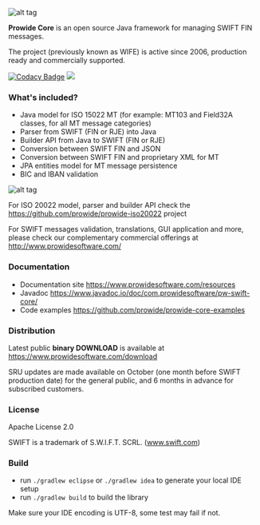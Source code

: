 ![alt tag](http://www.prowidesoftware.com/img/logoPW_800x253-300dpi.jpg)


**Prowide Core** is an open source Java framework for managing SWIFT FIN messages.

The project (previously known as WIFE) is active since 2006, production ready and commercially supported.

[![Codacy Badge](https://api.codacy.com/project/badge/Grade/2005f830d80c4db4a5c26e4380eb8d23)](https://www.codacy.com/app/prowide/prowide-core?utm_source=github.com&utm_medium=referral&utm_content=prowide/prowide-core&utm_campaign=badger)
<a href="https://codeclimate.com/github/prowide/prowide-core/maintainability"><img src="https://api.codeclimate.com/v1/badges/5f64e32b42dc0a4742b1/maintainability" /></a>

### What's included?

* Java model for ISO 15022 MT (for example: MT103 and Field32A classes, for all MT message categories)
* Parser from SWIFT (FIN or RJE) into Java
* Builder API from Java to SWIFT (FIN or RJE)
* Conversion between SWIFT FIN and JSON
* Conversion between SWIFT FIN and proprietary XML for MT
* JPA entities model for MT message persistence
* BIC and IBAN validation

![alt tag](https://www.prowidesoftware.com/img/infografias/coreModelLayers.png)

For ISO 20022 model, parser and builder API check the https://github.com/prowide/prowide-iso20022 project

For SWIFT messages validation, translations, GUI application and more, please check our complementary commercial offerings at http://www.prowidesoftware.com/

### Documentation
* Documentation site https://www.prowidesoftware.com/resources
* Javadoc https://www.javadoc.io/doc/com.prowidesoftware/pw-swift-core/
* Code examples https://github.com/prowide/prowide-core-examples

### Distribution
Latest public **binary DOWNLOAD** is available at https://www.prowidesoftware.com/download

SRU updates are made available on October (one month before SWIFT production date) for the general public, and 6 months in advance for subscribed customers.

### License

Apache License 2.0

SWIFT is a trademark of S.W.I.F.T. SCRL. (www.swift.com)

### Build

* run `./gradlew eclipse` or `./gradlew idea` to generate your local IDE setup
* run `./gradlew build` to build the library

Make sure your IDE encoding is UTF-8, some test may fail if not.
